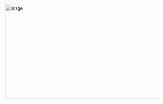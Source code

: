 <img width="921" height="309" alt="image" src="https://github.com/user-attachments/assets/71f39dde-ca14-4dc8-a38a-d7c2849e0e0e" />

